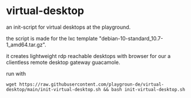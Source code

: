 # virtual-desktop

an init-script for virtual desktops at the playground.

the script is made for the lxc template "debian-10-standard_10.7-1_amd64.tar.gz".

it creates  lightweight rdp reachable desktops with browser for our a clientless remote desktop gateway guacamole.

run with

    wget https://raw.githubusercontent.com/playgroun-de/virtual-desktop/main/init-virtual-desktop.sh && bash init-virtual-desktop.sh
